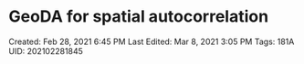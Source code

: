 # GeoDA for spatial autocorrelation

Created: Feb 28, 2021 6:45 PM
Last Edited: Mar 8, 2021 3:05 PM
Tags: 181A
UID: 202102281845